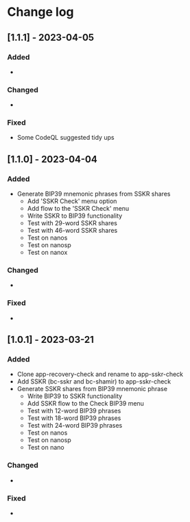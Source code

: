 # Change log

## [1.1.1] - 2023-04-05
### Added
-

### Changed
-

### Fixed
-  Some CodeQL suggested tidy ups

## [1.1.0] - 2023-04-04
### Added
- Generate BIP39 mnemonic phrases from SSKR shares
   - Add 'SSKR Check' menu option
   - Add flow to the 'SSKR Check' menu
   - Write SSKR to BIP39 functionality
   - Test with 29-word SSKR shares
   - Test with 46-word SSKR shares
   - Test on nanos
   - Test on nanosp
   - Test on nanox

### Changed
-

### Fixed
-

## [1.0.1] - 2023-03-21

### Added
-  Clone app-recovery-check and rename to app-sskr-check
-  Add SSKR (bc-sskr and bc-shamir) to app-sskr-check
-  Generate SSKR shares from BIP39 mnemonic phrase
    -  Write BIP39 to SSKR functionality
    -  Add SSKR flow to the Check BIP39 menu
    -  Test with 12-word BIP39 phrases
    -  Test with 18-word BIP39 phrases
    -  Test with 24-word BIP39 phrases
    -  Test on nanos
    -  Test on nanosp
    -  Test on nano

### Changed
-

### Fixed
-
